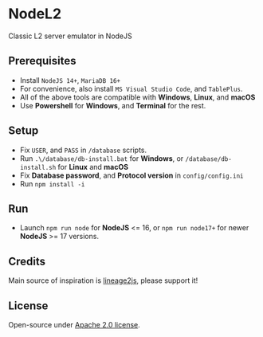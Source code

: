 # NodeL2
Classic L2 server emulator in NodeJS

## Prerequisites
* Install `NodeJS 14+`, `MariaDB 16+`
* For convenience, also install `MS Visual Studio Code`, and `TablePlus`.
* All of the above tools are compatible with **Windows**, **Linux**, and **macOS**
* Use **Powershell** for **Windows**, and **Terminal** for the rest.

## Setup
* Fix `USER`, and `PASS` in `/database` scripts.
* Run `.\/database/db-install.bat` for **Windows**, or `/database/db-install.sh` for **Linux** and **macOS**
* Fix **Database password**, and **Protocol version** in `config/config.ini`
* Run `npm install -i`

## Run
* Launch `npm run node` for **NodeJS** <= 16, or `npm run node17+` for newer **NodeJS** >= 17 versions.

## Credits
Main source of inspiration is <a href="https://github.com/lineage2js/lineage2js">lineage2js</a>, please support it!

## License
Open-source under [Apache 2.0 license](https://www.apache.org/licenses/LICENSE-2.0).
